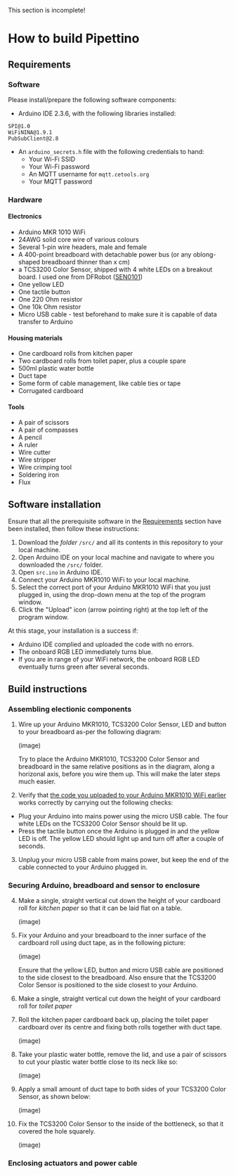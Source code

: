 This section is incomplete!
# How to build Pipettino
## Requirements
### Software
Please install/prepare the following software components:
- Arduino IDE 2.3.6, with the following libraries installed:
```
SPI@1.0
WiFiNINA@1.9.1
PubSubClient@2.8
```
- An `arduino_secrets.h` file with the following credentials to hand:
    - Your Wi-Fi SSID
    - Your Wi-Fi password
    - An MQTT username for `mqtt.cetools.org`
    - Your MQTT password 
### Hardware
<!-- Review after build complete -->
#### Electronics
- Arduino MKR 1010 WiFi <!-- Check what the actual gauge of my wire is -->
- 24AWG solid core wire of various colours
- Several 1-pin wire headers, male and female
- A 400-point breadboard with detachable power bus (or any oblong-shaped breadboard thinner than x cm)
- a TCS3200 Color Sensor, shipped with 4 white LEDs on a breakout board. I used one from DFRobot ([SEN0101](https://wiki.dfrobot.com/TCS3200_Color_Sensor__SKU_SEN0101_))
- One yellow LED
- One tactile button
- One 220 Ohm resistor
- One 10k Ohm resistor
- Micro USB cable - test beforehand to make sure it is capable of data transfer to Arduino
#### Housing materials
- One cardboard rolls from kitchen paper
- Two cardboard rolls from toilet paper, plus a couple spare
- 500ml plastic water bottle
- Duct tape
- Some form of cable management, like cable ties or tape
- Corrugated cardboard
#### Tools
- A pair of scissors
- A pair of compasses
- A pencil
- A ruler
- Wire cutter
- Wire stripper
- Wire crimping tool
- Soldering iron
- Flux

## Software installation
Ensure that all the prerequisite software in the [Requirements](#requirements) section have been installed, then follow these instructions:
1. Download the _folder_ `/src/` and all its contents in this repository to your local machine.
2. Open Arduino IDE on your local machine and navigate to where you downloaded the `/src/` folder.
3. Open `src.ino` in Arduino IDE.
4. Connect your Arduino MKR1010 WiFi to your local machine.
5. Select the correct port of your Arduino MKR1010 WiFi that you just plugged in, using the drop-down menu at the top of the program window.
6. Click the "Upload" icon (arrow pointing right) at the top left of the program window.

At this stage, your installation is a success if:
- Arduino IDE complied and uploaded the code with no errors.
- The onboard RGB LED immediately turns blue.
- If you are in range of your WiFi network, the onboard RGB LED eventually turns green after several seconds.

## Build instructions
<!-- #### Before you begin:
1. If you are using a 400-pin breadboard with detachable power buses, use a pair of scissors to cut off the adhesive label that joins the power buses to the centre part of the breadboard.
2. Duct tape one of the power buses on top of either side of the bridge of the centre breadboard. We only need one side available for this project.

    If the short side of your breadboard is thinner than PLACEHOLDER cm, please skip the above steps.
3. Prepare the following wires
- 3 male-to-male headered wires 
- 8 male-to-female headered wires
- 2 wires that are male at one end, and stripped bare on other end -->


<!-- - 2X MALE TO BARE for two wires that connect the tactile button to the breadboard. The bare ends will be soldered on in later steps. -->

<!-- 7X MALE TO FEMALE for these Arduino pins:
    - 0
    - 1
    - 2
    - 3
    - 4
    - 5
    - 7 -->

<!-- 1x MALE TO FEMALE for one wire connecting the cathode of the yellow LED to the breadboard -->

<!-- 3x male to male for vcc, ground and button (pin 6) pins -->
### Assembling electionic components
1. Wire up your Arduino MKR1010, TCS3200 Color Sensor, LED and button to your breadboard as-per the following diagram:

    (image)

    Try to place the Arduino MKR1010, TCS3200 Color Sensor and breadboard in the same relative positions as in the diagram, along a horizonal axis, before you wire them up. This will make the later steps much easier.
2. Verify that [the code you uploaded to your Arduino MKR1010 WiFi earlier](#software-2) works correctly by carrying out the following checks:
- Plug your Arduino into mains power using the micro USB cable. The four white LEDs on the TCS3200 Color Sensor should be lit up.
- Press the tactile button once the Arduino is plugged in and the yellow LED is off. The yellow LED should light up and turn off after a couple of seconds.
3. Unplug your micro USB cable from mains power, but keep the end of the cable connected to your Arduino plugged in.
### Securing Arduino, breadboard and sensor to enclosure
4. Make a single, straight vertical cut down the height of your cardboard roll for *kitchen paper* so that it can be laid flat on a table.

    (image)
5. Fix your Arduino and your breadboard to the inner surface of the cardboard roll using duct tape, as in the following picture:

    (image)

    Ensure that the yellow LED, button and micro USB cable are positioned to the side closest to the breadboard. Also ensure that the TCS3200 Color Sensor is positioned to the side closest to your Arduino.
6. Make a single, straight vertical cut down the height of your cardboard roll for *toilet paper*
7. Roll the kitchen paper cardboard back up, placing the toilet paper cardboard over its centre and fixing both rolls together with duct tape.

    (image)
8. Take your plastic water bottle, remove the lid, and use a pair of scissors to cut your plastic water bottle close to its neck like so:

    (image)
9. Apply a small amount of duct tape to both sides of your TCS3200 Color Sensor, as shown below:
    
    (image)
10. Fix the TCS3200 Color Sensor to the inside of the bottleneck, so that it covered the hole squarely.
    
    (image)
### Enclosing actuators and power cable

<!-- Next steps: cardboard circles for pipette, making the button area, leaving space for LED, fixing LED and button to structure, taping it all together, (optional) covering the rest with black masking tape -->